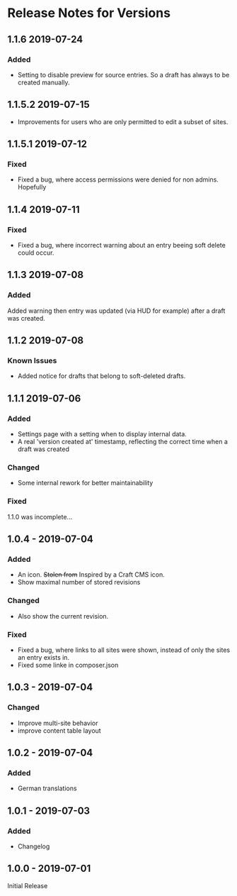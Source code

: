 # Release Notes for Versions

## 1.1.6 2019-07-24

### Added

* Setting to disable preview for source entries. So a draft has always to be created manually.

## 1.1.5.2 2019-07-15

* Improvements for users who are only permitted to edit a subset of sites.

## 1.1.5.1 2019-07-12

### Fixed

* Fixed a bug, where access permissions were denied for non admins. Hopefully

## 1.1.4 2019-07-11

### Fixed

* Fixed a bug, where incorrect warning about an entry beeing soft delete could occur.


## 1.1.3 2019-07-08

### Added

Added warning then entry was updated (via HUD for example) after a draft was created.

## 1.1.2 2019-07-08

### Known Issues

* Added notice for drafts that belong to soft-deleted drafts.

## 1.1.1 2019-07-06

### Added

* Settings page with a setting when to display internal data.
* A real 'version created at' timestamp, reflecting the
correct time when a draft was created

### Changed
* Some internal rework for better maintainability

### Fixed
1.1.0 was incomplete...


## 1.0.4 - 2019-07-04

### Added
* An icon. <strike>Stolen from</strike> Inspired by a Craft CMS icon.
* Show maximal number of stored revisions

### Changed
* Also show the current revision.

### Fixed

* Fixed a bug, where links to all sites were shown,
instead of only the sites an entry exists in.
* Fixed some linke in composer.json

## 1.0.3 - 2019-07-04

### Changed

* Improve multi-site behavior 
* improve content table layout 

## 1.0.2 - 2019-07-04

### Added

* German translations

## 1.0.1 - 2019-07-03

### Added

* Changelog

## 1.0.0 - 2019-07-01

Initial Release
